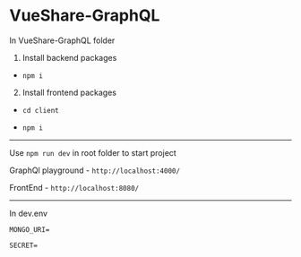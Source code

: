 # VueShare-GraphQL


In VueShare-GraphQL folder
1. Install backend packages

- `npm i`
2. Install frontend packages

- `cd client`

- `npm i`

___

Use `npm run dev` in root folder to start project

GraphQl playground - `http://localhost:4000/`

FrontEnd - `http://localhost:8080/`

____
In dev.env

`MONGO_URI=`

`SECRET=`
